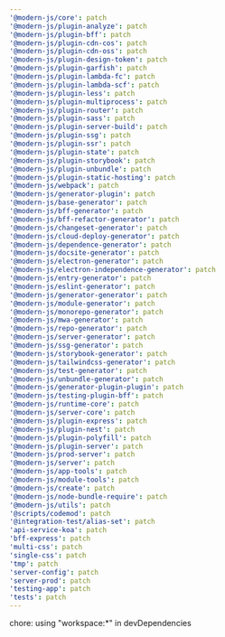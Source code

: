 ```yaml
---
'@modern-js/core': patch
'@modern-js/plugin-analyze': patch
'@modern-js/plugin-bff': patch
'@modern-js/plugin-cdn-cos': patch
'@modern-js/plugin-cdn-oss': patch
'@modern-js/plugin-design-token': patch
'@modern-js/plugin-garfish': patch
'@modern-js/plugin-lambda-fc': patch
'@modern-js/plugin-lambda-scf': patch
'@modern-js/plugin-less': patch
'@modern-js/plugin-multiprocess': patch
'@modern-js/plugin-router': patch
'@modern-js/plugin-sass': patch
'@modern-js/plugin-server-build': patch
'@modern-js/plugin-ssg': patch
'@modern-js/plugin-ssr': patch
'@modern-js/plugin-state': patch
'@modern-js/plugin-storybook': patch
'@modern-js/plugin-unbundle': patch
'@modern-js/plugin-static-hosting': patch
'@modern-js/webpack': patch
'@modern-js/generator-plugin': patch
'@modern-js/base-generator': patch
'@modern-js/bff-generator': patch
'@modern-js/bff-refactor-generator': patch
'@modern-js/changeset-generator': patch
'@modern-js/cloud-deploy-generator': patch
'@modern-js/dependence-generator': patch
'@modern-js/docsite-generator': patch
'@modern-js/electron-generator': patch
'@modern-js/electron-independence-generator': patch
'@modern-js/entry-generator': patch
'@modern-js/eslint-generator': patch
'@modern-js/generator-generator': patch
'@modern-js/module-generator': patch
'@modern-js/monorepo-generator': patch
'@modern-js/mwa-generator': patch
'@modern-js/repo-generator': patch
'@modern-js/server-generator': patch
'@modern-js/ssg-generator': patch
'@modern-js/storybook-generator': patch
'@modern-js/tailwindcss-generator': patch
'@modern-js/test-generator': patch
'@modern-js/unbundle-generator': patch
'@modern-js/generator-plugin-plugin': patch
'@modern-js/testing-plugin-bff': patch
'@modern-js/runtime-core': patch
'@modern-js/server-core': patch
'@modern-js/plugin-express': patch
'@modern-js/plugin-nest': patch
'@modern-js/plugin-polyfill': patch
'@modern-js/plugin-server': patch
'@modern-js/prod-server': patch
'@modern-js/server': patch
'@modern-js/app-tools': patch
'@modern-js/module-tools': patch
'@modern-js/create': patch
'@modern-js/node-bundle-require': patch
'@modern-js/utils': patch
'@scripts/codemod': patch
'@integration-test/alias-set': patch
'api-service-koa': patch
'bff-express': patch
'multi-css': patch
'single-css': patch
'tmp': patch
'server-config': patch
'server-prod': patch
'testing-app': patch
'tests': patch
---
```


chore: using "workspace:\*" in devDependencies
